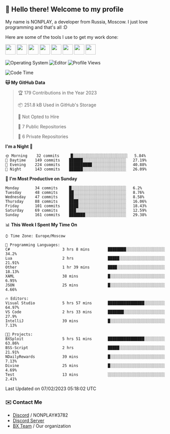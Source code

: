 ## :wave: Hello there! Welcome to my profile

My name is NONPLAY, a developer from Russia, Moscow. I just love programming and that's all :D

Here are some of the tools I use to get my work done:

<kbd><img height="32" src="https://img.icons8.com/color/2x/visual-studio-code-2019.png"></kbd>
<kbd><img height="32" src="https://img.icons8.com/color/2x/linux.png"></kbd>
<kbd><img height="32" src="https://img.icons8.com/fluent/2x/console.png"></kbd>
<kbd><img height="32" src="https://img.icons8.com/color/2x/open-source.png"></kbd>
<kbd><img height="32" src="https://img.icons8.com/color/2x/git.png"></kbd>
<kbd><img height="32" src="https://img.icons8.com/color/2x/nginx.png"></kbd>
<a href="?#gh-light-mode-only"><kbd><img height="32" src="https://img.icons8.com/metro/2x/mysql.png"></kbd></a>
<a href="?#gh-dark-mode-only"><kbd><img height="32" src="https://img.icons8.com/FFFFFF/metro/2x/mysql.png"></kbd></a>

![Operating System](https://img.shields.io/badge/OS-Windows%2010%20Pro-informational?style=for-the-badge&logo=Windows&logoColor=white&color=007ec6)
![Editor](https://img.shields.io/badge/Editor-VS%20Code-informational?style=for-the-badge&logo=Visual%20Studio%20Code&logoColor=white&color=007ec6)
![Profile Views](https://komarev.com/ghpvc/?username=NONPLAYT&color=blue&style=for-the-badge)

<!--START_SECTION:waka-->
![Code Time](http://img.shields.io/badge/Code%20Time-66%20hrs%2042%20mins-blue)

**🐱 My GitHub Data** 

> 🏆 179 Contributions in the Year 2023
 > 
> 📦 251.8 kB Used in GitHub's Storage 
 > 
> 🚫 Not Opted to Hire
 > 
> 📜 7 Public Repositories 
 > 
> 🔑 6 Private Repositories  
 > 
**I'm a Night 🦉** 

```text
🌞 Morning    32 commits     █░░░░░░░░░░░░░░░░░░░░░░░░   5.84% 
🌆 Daytime    149 commits    ██████░░░░░░░░░░░░░░░░░░░   27.19% 
🌃 Evening    224 commits    ██████████░░░░░░░░░░░░░░░   40.88% 
🌙 Night      143 commits    ██████░░░░░░░░░░░░░░░░░░░   26.09%

```
📅 **I'm Most Productive on Sunday** 

```text
Monday       34 commits     █░░░░░░░░░░░░░░░░░░░░░░░░   6.2% 
Tuesday      48 commits     ██░░░░░░░░░░░░░░░░░░░░░░░   8.76% 
Wednesday    47 commits     ██░░░░░░░░░░░░░░░░░░░░░░░   8.58% 
Thursday     88 commits     ████░░░░░░░░░░░░░░░░░░░░░   16.06% 
Friday       101 commits    ████░░░░░░░░░░░░░░░░░░░░░   18.43% 
Saturday     69 commits     ███░░░░░░░░░░░░░░░░░░░░░░   12.59% 
Sunday       161 commits    ███████░░░░░░░░░░░░░░░░░░   29.38%

```


📊 **This Week I Spent My Time On** 

```text
⌚︎ Time Zone: Europe/Moscow

💬 Programming Languages: 
C#                       3 hrs 8 mins        ████████░░░░░░░░░░░░░░░░░   34.2% 
Lua                      2 hrs               █████░░░░░░░░░░░░░░░░░░░░   21.91% 
Other                    1 hr 39 mins        ████░░░░░░░░░░░░░░░░░░░░░   18.13% 
XAML                     38 mins             █░░░░░░░░░░░░░░░░░░░░░░░░   6.95% 
JSON                     25 mins             █░░░░░░░░░░░░░░░░░░░░░░░░   4.66%

🔥 Editors: 
Visual Studio            5 hrs 57 mins       ████████████████░░░░░░░░░   64.97% 
VS Code                  2 hrs 33 mins       ███████░░░░░░░░░░░░░░░░░░   27.9% 
IntelliJ                 39 mins             █░░░░░░░░░░░░░░░░░░░░░░░░   7.13%

🐱‍💻 Projects: 
BXSploit                 5 hrs 51 mins       ████████████████░░░░░░░░░   63.86% 
BSS-Script               2 hrs               █████░░░░░░░░░░░░░░░░░░░░   21.91% 
NDailyRewards            39 mins             █░░░░░░░░░░░░░░░░░░░░░░░░   7.13% 
Divine                   25 mins             █░░░░░░░░░░░░░░░░░░░░░░░░   4.69% 
Test                     13 mins             ░░░░░░░░░░░░░░░░░░░░░░░░░   2.41%

```


 Last Updated on 07/02/2023 05:18:02 UTC
<!--END_SECTION:waka-->

### ✉️ Contact Me

- [Discord](https://discord.com/users/597087584090587177) / NONPLAY#3782
- [Discord Server](https://discord.gg/p7cxhw7E2M)
- [BX Team](https://github.com/BX-Team) / Our organization
